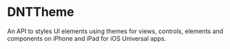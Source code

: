 DNTTheme
========

An API to styles UI elements using themes for views, controls, elements and components on iPhone and iPad for iOS Universal apps.